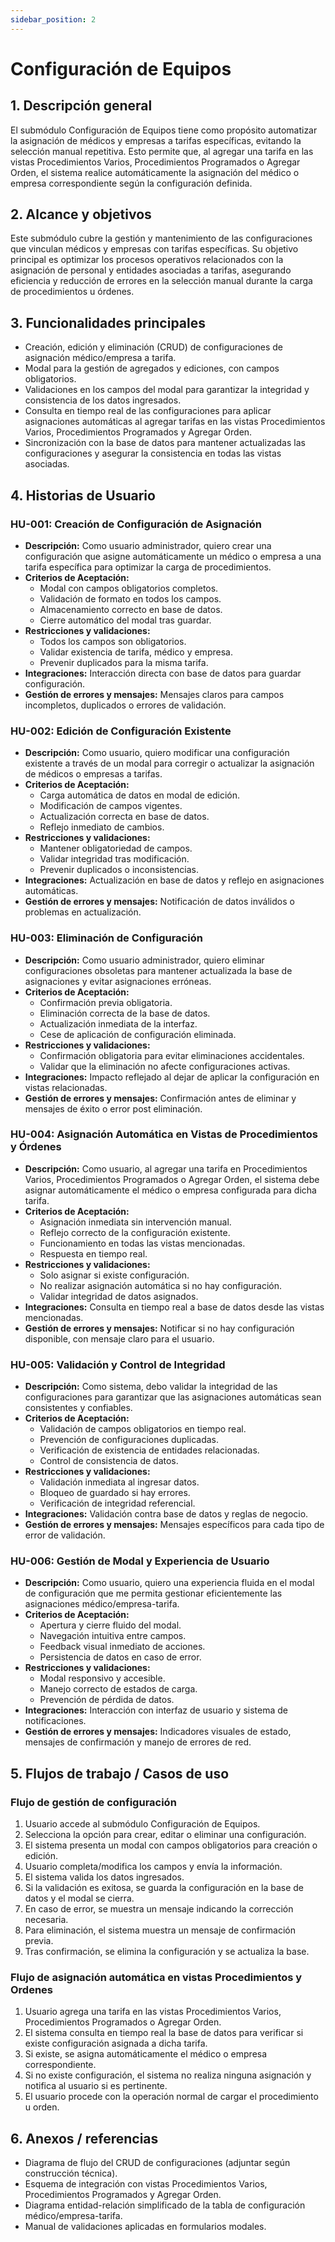 ```yaml
---
sidebar_position: 2
---
```


# Configuración de Equipos

## 1. Descripción general

El submódulo Configuración de Equipos tiene como propósito automatizar la asignación de médicos y empresas a tarifas específicas, evitando la selección manual repetitiva. Esto permite que, al agregar una tarifa en las vistas Procedimientos Varios, Procedimientos Programados o Agregar Orden, el sistema realice automáticamente la asignación del médico o empresa correspondiente según la configuración definida.

## 2. Alcance y objetivos

Este submódulo cubre la gestión y mantenimiento de las configuraciones que vinculan médicos y empresas con tarifas específicas. Su objetivo principal es optimizar los procesos operativos relacionados con la asignación de personal y entidades asociadas a tarifas, asegurando eficiencia y reducción de errores en la selección manual durante la carga de procedimientos u órdenes.

## 3. Funcionalidades principales

- Creación, edición y eliminación (CRUD) de configuraciones de asignación médico/empresa a tarifa.
- Modal para la gestión de agregados y ediciones, con campos obligatorios.
- Validaciones en los campos del modal para garantizar la integridad y consistencia de los datos ingresados.
- Consulta en tiempo real de las configuraciones para aplicar asignaciones automáticas al agregar tarifas en las vistas Procedimientos Varios, Procedimientos Programados y Agregar Orden.
- Sincronización con la base de datos para mantener actualizadas las configuraciones y asegurar la consistencia en todas las vistas asociadas.

## 4. Historias de Usuario

### HU-001: Creación de Configuración de Asignación
- **Descripción:** Como usuario administrador, quiero crear una configuración que asigne automáticamente un médico o empresa a una tarifa específica para optimizar la carga de procedimientos.
- **Criterios de Aceptación:** 
  - Modal con campos obligatorios completos.
  - Validación de formato en todos los campos.
  - Almacenamiento correcto en base de datos.
  - Cierre automático del modal tras guardar.
- **Restricciones y validaciones:** 
  - Todos los campos son obligatorios.
  - Validar existencia de tarifa, médico y empresa.
  - Prevenir duplicados para la misma tarifa.
- **Integraciones:** Interacción directa con base de datos para guardar configuración.
- **Gestión de errores y mensajes:** Mensajes claros para campos incompletos, duplicados o errores de validación.

### HU-002: Edición de Configuración Existente
- **Descripción:** Como usuario, quiero modificar una configuración existente a través de un modal para corregir o actualizar la asignación de médicos o empresas a tarifas.
- **Criterios de Aceptación:** 
  - Carga automática de datos en modal de edición.
  - Modificación de campos vigentes.
  - Actualización correcta en base de datos.
  - Reflejo inmediato de cambios.
- **Restricciones y validaciones:** 
  - Mantener obligatoriedad de campos.
  - Validar integridad tras modificación.
  - Prevenir duplicados o inconsistencias.
- **Integraciones:** Actualización en base de datos y reflejo en asignaciones automáticas.
- **Gestión de errores y mensajes:** Notificación de datos inválidos o problemas en actualización.

### HU-003: Eliminación de Configuración
- **Descripción:** Como usuario administrador, quiero eliminar configuraciones obsoletas para mantener actualizada la base de asignaciones y evitar asignaciones erróneas.
- **Criterios de Aceptación:** 
  - Confirmación previa obligatoria.
  - Eliminación correcta de la base de datos.
  - Actualización inmediata de la interfaz.
  - Cese de aplicación de configuración eliminada.
- **Restricciones y validaciones:** 
  - Confirmación obligatoria para evitar eliminaciones accidentales.
  - Validar que la eliminación no afecte configuraciones activas.
- **Integraciones:** Impacto reflejado al dejar de aplicar la configuración en vistas relacionadas.
- **Gestión de errores y mensajes:** Confirmación antes de eliminar y mensajes de éxito o error post eliminación.

### HU-004: Asignación Automática en Vistas de Procedimientos y Órdenes
- **Descripción:** Como usuario, al agregar una tarifa en Procedimientos Varios, Procedimientos Programados o Agregar Orden, el sistema debe asignar automáticamente el médico o empresa configurada para dicha tarifa.
- **Criterios de Aceptación:** 
  - Asignación inmediata sin intervención manual.
  - Reflejo correcto de la configuración existente.
  - Funcionamiento en todas las vistas mencionadas.
  - Respuesta en tiempo real.
- **Restricciones y validaciones:** 
  - Solo asignar si existe configuración.
  - No realizar asignación automática si no hay configuración.
  - Validar integridad de datos asignados.
- **Integraciones:** Consulta en tiempo real a base de datos desde las vistas mencionadas.
- **Gestión de errores y mensajes:** Notificar si no hay configuración disponible, con mensaje claro para el usuario.

### HU-005: Validación y Control de Integridad
- **Descripción:** Como sistema, debo validar la integridad de las configuraciones para garantizar que las asignaciones automáticas sean consistentes y confiables.
- **Criterios de Aceptación:** 
  - Validación de campos obligatorios en tiempo real.
  - Prevención de configuraciones duplicadas.
  - Verificación de existencia de entidades relacionadas.
  - Control de consistencia de datos.
- **Restricciones y validaciones:** 
  - Validación inmediata al ingresar datos.
  - Bloqueo de guardado si hay errores.
  - Verificación de integridad referencial.
- **Integraciones:** Validación contra base de datos y reglas de negocio.
- **Gestión de errores y mensajes:** Mensajes específicos para cada tipo de error de validación.

### HU-006: Gestión de Modal y Experiencia de Usuario
- **Descripción:** Como usuario, quiero una experiencia fluida en el modal de configuración que me permita gestionar eficientemente las asignaciones médico/empresa-tarifa.
- **Criterios de Aceptación:** 
  - Apertura y cierre fluido del modal.
  - Navegación intuitiva entre campos.
  - Feedback visual inmediato de acciones.
  - Persistencia de datos en caso de error.
- **Restricciones y validaciones:** 
  - Modal responsivo y accesible.
  - Manejo correcto de estados de carga.
  - Prevención de pérdida de datos.
- **Integraciones:** Interacción con interfaz de usuario y sistema de notificaciones.
- **Gestión de errores y mensajes:** Indicadores visuales de estado, mensajes de confirmación y manejo de errores de red.

## 5. Flujos de trabajo / Casos de uso

### Flujo de gestión de configuración

1. Usuario accede al submódulo Configuración de Equipos.
2. Selecciona la opción para crear, editar o eliminar una configuración.
3. El sistema presenta un modal con campos obligatorios para creación o edición.
4. Usuario completa/modifica los campos y envía la información.
5. El sistema valida los datos ingresados.
6. Si la validación es exitosa, se guarda la configuración en la base de datos y el modal se cierra.
7. En caso de error, se muestra un mensaje indicando la corrección necesaria.
8. Para eliminación, el sistema muestra un mensaje de confirmación previa.
9. Tras confirmación, se elimina la configuración y se actualiza la base.

### Flujo de asignación automática en vistas Procedimientos y Ordenes

1. Usuario agrega una tarifa en las vistas Procedimientos Varios, Procedimientos Programados o Agregar Orden.
2. El sistema consulta en tiempo real la base de datos para verificar si existe configuración asignada a dicha tarifa.
3. Si existe, se asigna automáticamente el médico o empresa correspondiente.
4. Si no existe configuración, el sistema no realiza ninguna asignación y notifica al usuario si es pertinente.
5. El usuario procede con la operación normal de cargar el procedimiento u orden.

## 6. Anexos / referencias

- Diagrama de flujo del CRUD de configuraciones (adjuntar según construcción técnica).
- Esquema de integración con vistas Procedimientos Varios, Procedimientos Programados y Agregar Orden.
- Diagrama entidad-relación simplificado de la tabla de configuración médico/empresa-tarifa.
- Manual de validaciones aplicadas en formularios modales.
